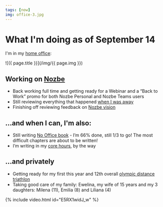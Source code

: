 ```yaml
---
tags: [now]
img: office-3.jpg
---
```


# What I'm doing as of September 14

I'm in my [home office](/office):

<!--More-->

![{{ page.title }}](/img/{{ page.img }})

## Working on [Nozbe][n]

* Back working full time and getting ready for a Webinar and a “Back to Work” promo for both Nozbe Personal and Nozbe Teams users
* Still reviewing everything that happened [when I was away](/now200801)
* Finishing off reviewing feedback on [Nozbe vision](/vision)

## …and when I can, I'm also:

* Still writing [No Office book](https://NoOffice.org/) - I’m 66% done, still 1/3 to go! The most difficult chapters are about to be written!
* I’m writing in my [core hours](/thepodcast-204/), by the way


## …and privately

* Getting ready for my first this year and 12th overall [olympic distance triathlon](/tri11)
* Taking good care of my family: Ewelina, my wife of 15 years and my 3 daughters: Milena (11), Emilia (8) and Liliana (4)


{% include video.html id="E5RX1widJ_w" %}

[n]: https://nozbe.com/?a=mike